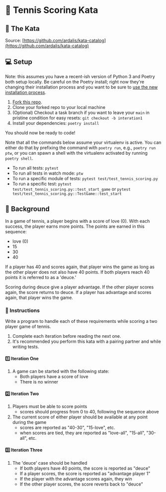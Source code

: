 # 🎾 Tennis Scoring Kata

## 🥷 The Kata

Source: [https://github.com/ardalis/kata-catalog](https://github.com/ardalis/kata-catalog)

## 💻 Setup

Note: this assumes you have a recent-ish version of Python 3 and Poetry both setup locally. Be careful on the Poetry install; right now they're changing their installation process and you want to be sure to [use the new installation process](https://python-poetry.org/docs/master/#installation).

1. [Fork this repo](https://docs.github.com/en/get-started/quickstart/fork-a-repo).
1. Clone your forked repo to your local machine
1. (Optional) Checkout a task branch if you want to leave your `main` in pristine condition for easy resets: `git checkout -b interation1`
1. Install your dependencies: `poetry install`

You should now be ready to code!

Note that all the commands below assume your virtualenv is active. You can either do that by prefixing the command with `poetry run`, e.g., `poetry run ptw`, or you can spawn a shell with the virtualenv activated by running `poetry shell`.

- To run all tests: `pytest`
- To run all tests in watch mode: `ptw`
- To run a specific module of tests: `pytest test/test_tennis_scoring.py`
- To run a specific test: `pytest test/test_tennis_scoring.py::test_start_game` or `pytest test/test_tennis_scoring.py::TestGame::test_start`

## 🏸 Background

In a game of tennis, a player begins with a score of love (0). With each success, the player earns more points. The points are earned in this sequence:

- love (0)
- 15
- 30
- 40

If a player has 40 and scores again, that player wins the game as long as the other player does not also have 40 points. If both players reach 40 points it is referred to as a 'deuce.'

Scoring during deuce give a player advantage. If the other player scores again, the score returns to deuce. If a player has advantage and scores again, that player wins the game.

### 📖 Instructions

Write a program to handle each of these requirements while scoring a two player game of tennis.

1. Complete each iteration before reading the next one.
1. It's recommended you perform this kata with a pairing partner and while writing tests.

#### 1️⃣ Iteration One

1. A game can be started with the following state:
   - Both players have a score of love
   - There is no winner

#### 2️⃣ Iteration Two

1. Players must be able to score points
   - scores should progress from 0 to 40, following the sequence above
1. The current score of either player should be available at any point during the game
   - scores are reported as "40-30", "15-love", etc.
   - when scores are tied, they are reported as "love-all", "15-all", "30-all", etc.

#### 3️⃣ Iteration Three

1. The 'deuce' case should be handled
   - If both players have 40 points, the score is reported as "deuce"
   - If a player scores, the score is reported as "advantage player 1"
   - If the player with the advantage scores again, they win
   - If the other player scores, the score reverts back to "deuce"
